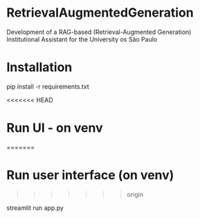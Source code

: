 # RetrievalAugmentedGeneration

Development of a RAG-based (Retrieval-Augmented Generation) Institutional Assistant for the University os São Paulo

# Installation

pip install -r requirements.txt

<<<<<<< HEAD
# Run UI - on venv
=======
# Run user interface (on venv)
>>>>>>> origin

streamlit run app.py
